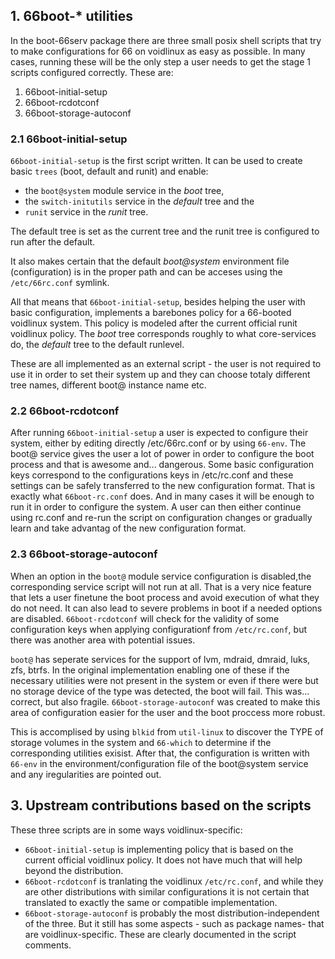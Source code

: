 ## 1. 66boot-* utilities

In the boot-66serv package there are three small posix shell scripts that try to make configurations for 66 on voidlinux as easy as possible.
In many cases, running these will be the only step a user needs to get the stage 1 scripts configured correctly.
These are:

1. 66boot-initial-setup
2. 66boot-rcdotconf
3. 66boot-storage-autoconf

### 2.1 66boot-initial-setup

`66boot-initial-setup` is the first script written. 
It can be used to create basic `trees` (boot, default and runit) and enable:
- the `boot@system` module service in the *boot* tree, 
- the `switch-initutils` service in the *default* tree and the 
- `runit` service in the *runit* tree.

The default tree is set as the current tree and the runit tree is configured to run after the default.
 
It also makes certain that the default *boot@system* environment file (configuration) is in the proper path and can be acceses using the `/etc/66rc.conf` symlink.

All that means that `66boot-initial-setup`, besides helping the user with basic configuration, implements a barebones policy for a 66-booted voidlinux system.
This policy is modeled after the current official runit voidlinux policy.
The *boot* tree corresponds roughly to what core-services do, the *default* tree to the default runlevel.

These are all implemented as an external script - the user is not required to use it in order to set their system up and they can choose totaly different tree names, different boot@ instance name etc.

### 2.2 66boot-rcdotconf

After running `66boot-initial-setup` a user is expected to configure their system, either by editing directly /etc/66rc.conf or by using `66-env`.
The boot@ service gives the user a lot of power in order to configure the boot process and that is awesome and... dangerous.
Some basic configuration keys correspond to the configurations keys in /etc/rc.conf and these settings can be safely transferred to the new configuration format. That is exactly what `66boot-rc.conf` does. And in many cases it will be enough to run it in order to configure  the system.
A user can then either continue using rc.conf and re-run the script on configuration changes or gradually learn and take advantag of the new configuration format.

### 2.3 66boot-storage-autoconf

When an option in the `boot@` module service configuration is disabled,the corresponding service script will not run at all. That is a very nice feature that lets a user finetune the boot process and avoid execution of what they do not need.
It can also lead to severe problems in boot if a needed options are disabled. `66boot-rcdotconf` will check for the validity of some configuration keys when applying configurationf from `/etc/rc.conf`, but there was another area with potential issues.

`boot@` has seperate services for the support of lvm, mdraid, dmraid, luks, zfs, btrfs. In the original implementation enabling one of these if the necessary utilities were not present in the system or even if there were but no storage device of the type was detected, the boot will fail. 
This was... correct, but also fragile. `66boot-storage-autoconf` was created to make this area of configuration easier for the user and the boot proccess more robust.

This is accomplised by using `blkid` from `util-linux` to discover the TYPE of storage volumes in the system and `66-which` to determine if the corresponding utilities exisist. After that, the configuration is written with `66-env` in the environment/configuration file of the boot@system service and any iregularities are pointed out.

## 3. Upstream contributions based on the scripts

These three scripts are in some ways voidlinux-specific:

- `66boot-initial-setup` is implementing policy that is based on the current official voidlinux policy. It does not have much that will help beyond the distribution.
- `66boot-rcdotconf` is tranlating the voidlinux `/etc/rc.conf`, and while they are other distributions with similar configurations it is not certain that translated to exactly the same or compatible implementation.
- `66boot-storage-autoconf` is probably the most distribution-independent of the three. But it still has some aspects - such as package names- that are voidlinux-specific. These are clearly documented in the script comments.

